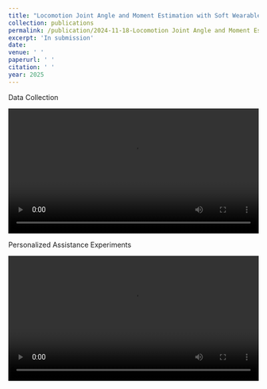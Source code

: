 ```yaml
---
title: "Locomotion Joint Angle and Moment Estimation with Soft Wearable Sensors for Personalized Exoskeleton Control"
collection: publications
permalink: /publication/2024-11-18-Locomotion Joint Angle and Moment Estimation with Soft Wearable Sensors for Personalized Exoskeleton Control
excerpt: 'In submission'
date: 
venue: ' '
paperurl: ' '
citation: ' '
year: 2025
---
```


Data Collection
<div style="display:flex;justify-content:center;">
<video width="600" controls>
  <source src="/images/Data_collection_LOCO.mp4" type="video/mp4">
  Your browser does not support the video tag.
</video>
</div>

Personalized Assistance Experiments
<br>
<div style="display:flex;justify-content:center;">
<video width="600" controls>
  <source src="/images/Personalized.mp4" type="video/mp4">
  Your browser does not support the video tag.
</video>
</div>
